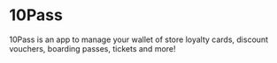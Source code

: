 # 10Pass
10Pass is an app to manage your wallet of store loyalty cards, discount vouchers, boarding passes, tickets and more!
